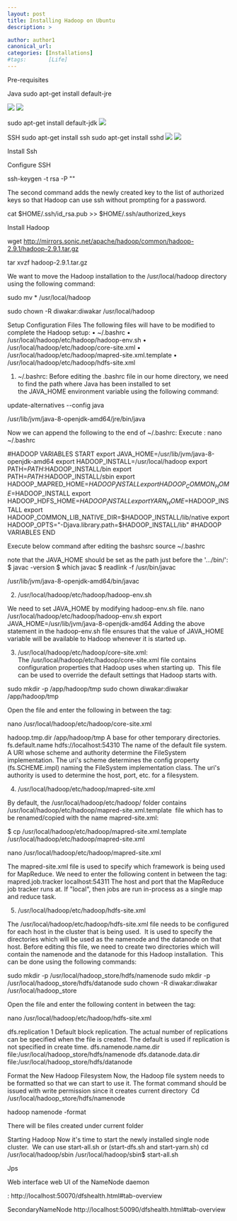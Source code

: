 ```yaml
---
layout: post
title: Installing Hadoop on Ubuntu
description: >

author: author1
canonical_url:
categories: [Installations]
#tags:       [Life]
---
```



Pre-requisites

Java
sudo apt-get install default-jre

![](/devilsadvocatediwakar/images/2018/installinghadoop/1.png)
![](/devilsadvocatediwakar/images/2018/installinghadoop/2.png)

sudo apt-get install default-jdk
![](/devilsadvocatediwakar/images/2018/installinghadoop/3.png)

SSH
sudo apt-get install ssh
sudo apt-get install sshd
![](/devilsadvocatediwakar/images/2018/installinghadoop/4.png)
![](/devilsadvocatediwakar/images/2018/installinghadoop/5.png)


Install Ssh







Configure SSH

ssh-keygen -t rsa -P ""


The second command adds the newly created key to the list of authorized keys so that Hadoop can use ssh without prompting for a password.


cat $HOME/.ssh/id_rsa.pub >> $HOME/.ssh/authorized_keys






Install Hadoop

wget http://mirrors.sonic.net/apache/hadoop/common/hadoop-2.9.1/hadoop-2.9.1.tar.gz






tar xvzf hadoop-2.9.1.tar.gz


We want to move the Hadoop installation to the /usr/local/hadoop directory using the following command:



sudo mv * /usr/local/hadoop

sudo chown -R diwakar:diwakar /usr/local/hadoop


Setup Configuration Files
The following files will have to be modified to complete the Hadoop setup:
	• ~/.bashrc
	• /usr/local/hadoop/etc/hadoop/hadoop-env.sh
	• /usr/local/hadoop/etc/hadoop/core-site.xml
	• /usr/local/hadoop/etc/hadoop/mapred-site.xml.template
	• /usr/local/hadoop/etc/hadoop/hdfs-site.xml



1. ~/.bashrc:
Before editing the .bashrc file in our home directory, we need to find the path where Java has been installed to set the JAVA_HOME environment variable using the following command:

update-alternatives --config java

/usr/lib/jvm/java-8-openjdk-amd64/jre/bin/java



Now we can append the following to the end of ~/.bashrc:
Execute : nano ~/.bashrc


#HADOOP VARIABLES START
export JAVA_HOME=/usr/lib/jvm/java-8-openjdk-amd64
export HADOOP_INSTALL=/usr/local/hadoop
export PATH=$PATH:$HADOOP_INSTALL/bin
export PATH=$PATH:$HADOOP_INSTALL/sbin
export HADOOP_MAPRED_HOME=$HADOOP_INSTALL
export HADOOP_COMMON_HOME=$HADOOP_INSTALL
export HADOOP_HDFS_HOME=$HADOOP_INSTALL
export YARN_HOME=$HADOOP_INSTALL
export HADOOP_COMMON_LIB_NATIVE_DIR=$HADOOP_INSTALL/lib/native
export HADOOP_OPTS="-Djava.library.path=$HADOOP_INSTALL/lib"
#HADOOP VARIABLES END

Execute below command after editing the bashsrc
source ~/.bashrc



note that the JAVA_HOME should be set as the path just before the '.../bin/':
$ javac -version
$ which javac
$ readlink -f /usr/bin/javac



/usr/lib/jvm/java-8-openjdk-amd64/bin/javac



2. /usr/local/hadoop/etc/hadoop/hadoop-env.sh

We need to set JAVA_HOME by modifying hadoop-env.sh file.
nano  /usr/local/hadoop/etc/hadoop/hadoop-env.sh
export JAVA_HOME=/usr/lib/jvm/java-8-openjdk-amd64
Adding the above statement in the hadoop-env.sh file ensures that the value of JAVA_HOME variable will be available to Hadoop whenever it is started up.

3. /usr/local/hadoop/etc/hadoop/core-site.xml:
The /usr/local/hadoop/etc/hadoop/core-site.xml file contains configuration properties that Hadoop uses when starting up. 
This file can be used to override the default settings that Hadoop starts with.


 sudo mkdir -p /app/hadoop/tmp
sudo chown diwakar:diwakar /app/hadoop/tmp

Open the file and enter the following in between the <configuration></configuration> tag:

nano /usr/local/hadoop/etc/hadoop/core-site.xml

<configuration>
 <property>
  <name>hadoop.tmp.dir</name>
  <value>/app/hadoop/tmp</value>
  <description>A base for other temporary directories.</description>
 </property>
<property>
  <name>fs.default.name</name>
  <value>hdfs://localhost:54310</value>
  <description>The name of the default file system.  A URI whose
  scheme and authority determine the FileSystem implementation.  The
  uri's scheme determines the config property (fs.SCHEME.impl) naming
  the FileSystem implementation class.  The uri's authority is used to
  determine the host, port, etc. for a filesystem.</description>
 </property>
</configuration>



4. /usr/local/hadoop/etc/hadoop/mapred-site.xml

By default, the /usr/local/hadoop/etc/hadoop/ folder contains 
/usr/local/hadoop/etc/hadoop/mapred-site.xml.template 
file which has to be renamed/copied with the name mapred-site.xml:


$ cp /usr/local/hadoop/etc/hadoop/mapred-site.xml.template /usr/local/hadoop/etc/hadoop/mapred-site.xml

nano /usr/local/hadoop/etc/hadoop/mapred-site.xml

The mapred-site.xml file is used to specify which framework is being used for MapReduce.
We need to enter the following content in between the <configuration></configuration> tag:
<configuration>
 <property>
  <name>mapred.job.tracker</name>
  <value>localhost:54311</value>
  <description>The host and port that the MapReduce job tracker runs
  at.  If "local", then jobs are run in-process as a single map
  and reduce task.
  </description>
 </property>
</configuration>


5. /usr/local/hadoop/etc/hadoop/hdfs-site.xml

The /usr/local/hadoop/etc/hadoop/hdfs-site.xml file needs to be configured for each host in the cluster that is being used. 
It is used to specify the directories which will be used as the namenode and the datanode on that host.
Before editing this file, we need to create two directories which will contain the namenode and the datanode for this Hadoop installation. 
This can be done using the following commands:

 sudo mkdir -p /usr/local/hadoop_store/hdfs/namenode
sudo mkdir -p /usr/local/hadoop_store/hdfs/datanode
sudo chown -R diwakar:diwakar /usr/local/hadoop_store


Open the file and enter the following content in between the <configuration></configuration> tag:


nano /usr/local/hadoop/etc/hadoop/hdfs-site.xml


<configuration>
 <property>
  <name>dfs.replication</name>
  <value>1</value>
  <description>Default block replication.
  The actual number of replications can be specified when the file is created.
  The default is used if replication is not specified in create time.
  </description>
 </property>
 <property>
   <name>dfs.namenode.name.dir</name>
   <value>file:/usr/local/hadoop_store/hdfs/namenode</value>
 </property>
 <property>
   <name>dfs.datanode.data.dir</name>
   <value>file:/usr/local/hadoop_store/hdfs/datanode</value>
 </property>
</configuration>


Format the New Hadoop Filesystem
Now, the Hadoop file system needs to be formatted so that we can start to use it. The format command should be issued with write permission since it creates current directory 
Cd /usr/local/hadoop_store/hdfs/namenode 

hadoop namenode -format





There will be files created under current folder








Starting Hadoop
Now it's time to start the newly installed single node cluster. 
We can use start-all.sh or (start-dfs.sh and start-yarn.sh)
cd /usr/local/hadoop/sbin
/usr/local/hadoop/sbin$ start-all.sh







Jps


Web interface
web UI of the NameNode daemon


 : http://localhost:50070/dfshealth.html#tab-overview





SecondaryNameNode http://localhost:50090/dfshealth.html#tab-overview


[docs]: ../../docs/README.md

